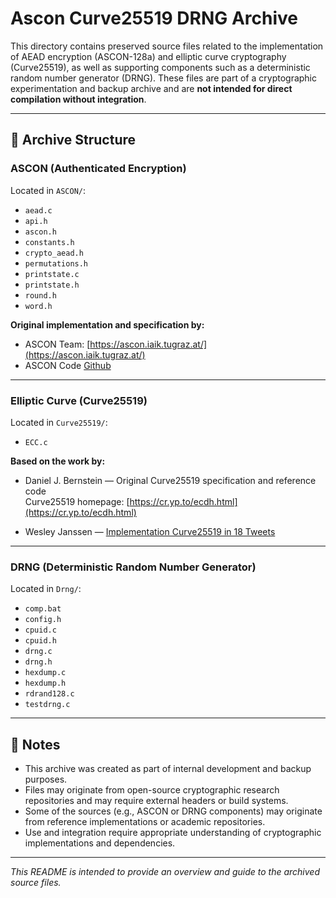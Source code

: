 # Ascon Curve25519 DRNG Archive

This directory contains preserved source files related to the implementation of AEAD encryption (ASCON-128a) and elliptic curve cryptography (Curve25519), as well as supporting components such as a deterministic random number generator (DRNG). These files are part of a cryptographic experimentation and backup archive and are **not intended for direct compilation without integration**.

---

## 🔧 Archive Structure

### ASCON (Authenticated Encryption)

Located in `ASCON/`:

- `aead.c`
- `api.h`
- `ascon.h`
- `constants.h`
- `crypto_aead.h`
- `permutations.h`
- `printstate.c`
- `printstate.h`
- `round.h`
- `word.h`

**Original implementation and specification by:**

- ASCON Team: [https://ascon.iaik.tugraz.at/](https://ascon.iaik.tugraz.at/)
- ASCON Code [Github](https://github.com/ascon/ascon-c/tree/main/crypto_aead/asconaead128/ref)

---

### Elliptic Curve (Curve25519)

Located in `Curve25519/`:

- `ECC.c`

**Based on the work by:**

- Daniel J. Bernstein — Original Curve25519 specification and reference code  
  Curve25519 homepage: [https://cr.yp.to/ecdh.html](https://cr.yp.to/ecdh.html)

- Wesley Janssen — [Implementation Curve25519 in 18 Tweets](https://www.cs.ru.nl/bachelors-theses/2014/Wesley_Janssen___4037332___Curve25519_in_18_tweets.pdf)

---

### DRNG (Deterministic Random Number Generator)

Located in `Drng/`:

- `comp.bat`
- `config.h`
- `cpuid.c`
- `cpuid.h`
- `drng.c`
- `drng.h`
- `hexdump.c`
- `hexdump.h`
- `rdrand128.c`
- `testdrng.c`

---

## 📌 Notes

- This archive was created as part of internal development and backup purposes.
- Files may originate from open-source cryptographic research repositories and may require external headers or build systems.
- Some of the sources (e.g., ASCON or DRNG components) may originate from reference implementations or academic repositories.
- Use and integration require appropriate understanding of cryptographic implementations and dependencies.

---

*This README is intended to provide an overview and guide to the archived source files.*
